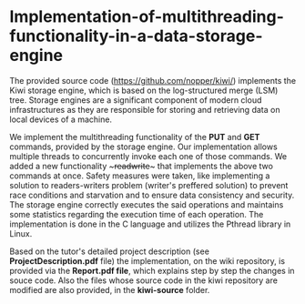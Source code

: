 # Implementation-of-multithreading-functionality-in-a-data-storage-engine

The provided source code (https://github.com/nopper/kiwi/) implements the Kiwi storage engine, which is based on the log-structured merge (LSM) tree. Storage engines are a significant component of modern cloud infrastructures as they are responsible for storing and retrieving data on local devices of a machine.

We implement the multithreading functionality of the **PUT** and **GET** commands, provided by the storage engine. Our implementation allows multiple threads to concurrently invoke each one of those commands. We added a new functionality ~~~readwrite~~~ that implements the above two commands at once. Safety measures were taken, like implementing a solution to readers-writers problem (writer's preffered solution) to prevent race conditions and starvation and to ensure data consistency and security.  The storage engine correctly executes the said operations and maintains some statistics regarding the execution time of each operation. The implementation is done in the C language and utilizes the Pthread library in Linux.

Based on the tutor's detailed project description (see **ProjectDescription.pdf** file)
the implementation, on the wiki repository, is provided via the **Report.pdf file**, which explains step by step the changes in souce code. Also the files whose source code in the kiwi repository are modified
are also provided, in the **kiwi-source** folder.

